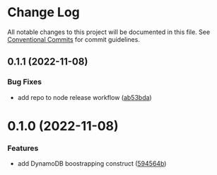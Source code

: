 # Change Log

All notable changes to this project will be documented in this file.
See [Conventional Commits](https://conventionalcommits.org) for commit guidelines.

## 0.1.1 (2022-11-08)


### Bug Fixes

* add repo to node release workflow ([ab53bda](https://github.com/CodificationOrg/cdk-constructs/commit/ab53bda49a0afa13b1551a5e49591624fcfc0eb0))





# 0.1.0 (2022-11-08)


### Features

* add DynamoDB boostrapping construct ([594564b](https://github.com/CodificationOrg/cdk-constructs/commit/594564b89a9248abd29a7e20969dcf2dcc3889ae))
